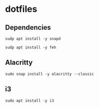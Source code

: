 # dotfiles

## Dependencies

```
sudp apt install -y snapd
```


```
sudp apt install -y feh 

```




## Alacritty

```
sudo snap install -y alacritty --classic
```

## i3

```
sudo apt install -y i3
```



